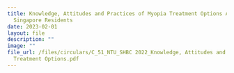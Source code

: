```yaml
---
title: Knowledge, Attitudes and Practices of Myopia Treatment Options Among
  Singapore Residents
date: 2023-02-01
layout: file
description: ""
image: ""
file_url: /files/circulars/C_51_NTU_SHBC 2022_Knowledge, Attitudes and Practices of Myopia
  Treatment Options.pdf
---
```

